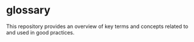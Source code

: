 # glossary
This repository provides an overview of key terms and concepts related to and used in good practices.
